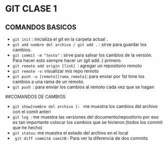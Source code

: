 # GIT CLASE 1
## COMANDOS BASICOS
- ````git init```` : inicializa el git en la carpeta actual .
- ````git add nombre del archivo / git add .```` : sirve para guardar los cambios.
- ````git commit -m "texto"```` : sirve para salvar los cambios de la versión. Para hacer esto siempre hacer un (git add .) primero.
- ````git remote add origin [link] ````: agregar un repositorio remoto 
- ````git remote -v````: visualizar mis repo remoto 
- ````git push -u [remoto][rama_remota]````: para enviar por 1st time los cambios a una rama de un remoto.
- ````git push ````: para enviar los cambios al remoto cada vez que se hagan

##COMANDOS DE CAMBIOS

- ````git show[nombre del archivo ]: ```` me muestra los cambios del archivo con el comit anteri
- ````git log ````: me muestra las versiones del documento/repositorio por eso es tan importante colocar los cambios que se hicieron.(todos los commit que he hecho)
- ````git status````: me muestra el estado del archivo en el local
- ```` git diff commitA comitB```` : Para ver la diferencia de dos commits 
